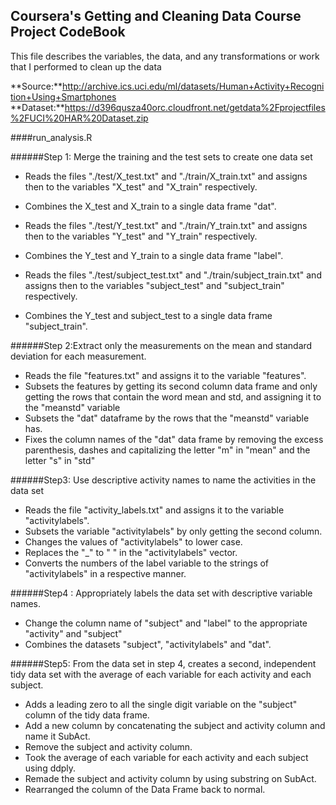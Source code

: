 ## Coursera's Getting and Cleaning Data Course Project CodeBook
This file describes the variables, the data, and any transformations or work that I performed to clean up the data

**Source:**http://archive.ics.uci.edu/ml/datasets/Human+Activity+Recognition+Using+Smartphones
**Dataset:**https://d396qusza40orc.cloudfront.net/getdata%2Fprojectfiles%2FUCI%20HAR%20Dataset.zip

####run_analysis.R

######Step 1: Merge the training and the test sets to create one data set
* Reads the files "./test/X_test.txt" and "./train/X_train.txt" and assigns then to the variables "X_test" and "X_train" respectively.
* Combines the X_test and X_train to a single data frame "dat".

* Reads the files "./test/Y_test.txt" and "./train/Y_train.txt" and assigns then to the variables "Y_test" and "Y_train" respectively.
* Combines the Y_test and Y_train to a single data frame "label".

* Reads the files "./test/subject_test.txt" and "./train/subject_train.txt" and assigns then to the variables "subject_test" and "subject_train" respectively.
* Combines the Y_test and subject_test to a single data frame "subject_train".

######Step 2:Extract only the measurements on the mean and standard deviation for each measurement.
* Reads the file "features.txt" and assigns it to the variable "features".
* Subsets the features by getting its second column data frame and only getting the rows that contain the word mean and std, and assigning it to the "meanstd" variable
* Subsets the "dat" dataframe by the rows that the "meanstd" variable has.
* Fixes the column names of the "dat" data frame by removing the excess parenthesis, dashes and capitalizing the letter "m" in "mean" and the letter "s" in "std"

######Step3: Use descriptive activity names to name the activities in the data set
* Reads the file "activity_labels.txt" and assigns it to the variable "activitylabels".
* Subsets the variable "activitylabels" by only getting the second column. 
* Changes the values of "activitylabels" to lower case.
* Replaces the "_" to " " in the "activitylabels" vector.
* Converts the numbers of the label variable to the strings of "activitylabels" in a respective manner.

######Step4 : Appropriately labels the data set with descriptive variable names.
* Change the column name of "subject" and "label" to the appropriate "activity" and "subject"
* Combines the datasets "subject", "activitylabels" and "dat".

######Step5: From the data set in step 4, creates a second, independent tidy data set with the average of each variable for each activity and each subject.
* Adds a leading zero to all the single digit variable on the "subject" column of the tidy data frame.
* Add a new column by concatenating the subject and activity column and name it SubAct.
* Remove the subject and activity column.
* Took the average of each variable for each activity and each subject using ddply.
* Remade the subject and activity column by using substring on SubAct.
* Rearranged the column of the Data Frame back to normal.
